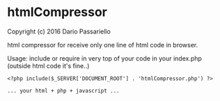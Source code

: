 # htmlCompressor
Copyright (c) 2016 Dario Passariello

html compressor for receive only one line of html code in browser.

Usage:
include or require in very top of your code in your index.php
(outside html code it's fine..)

```
<?php include($_SERVER['DOCUMENT_ROOT'] . 'htmlCompressor.php') ?>

... your html + php + javascript ...

```

  
  
  
